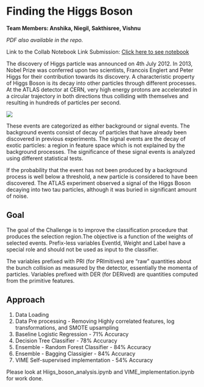 # Finding the Higgs Boson

**Team Members: Anshika, Niegil, Sakthisree, Vishnu**

*PDF also available in the repo.*

Link to the Collab Notebook Link Submission: [Click here to see notebook](https://colab.research.google.com/drive/185zbElJ5x3YqH8lHDW1axSAh_Xikd69F?usp=sharing)

The discovery of Higgs particle was announced on 4th July 2012. In 2013, Nobel
Prize was conferred upon two scientists, Francois Englert and Peter Higgs for their
contribution towards its discovery. A characteristic property of Higgs Boson is its
decay into other particles through different processes.
At the ATLAS detector at CERN, very high energy protons are accelerated in a
circular trajectory in both directions thus colliding with themselves and resulting in
hundreds of particles per second. 

![](https://media.giphy.com/media/obT4MfCI9FLuU/giphy.gif)

These events are categorized as either
background or signal events. The background events consist of decay of particles
that have already been discovered in previous experiments. The signal events are
the decay of exotic particles: a region in feature space which is not explained by the
background processes. The significance of these signal events is analyzed using
different statistical tests. 

If the probability that the event has not been produced by a
background process is well below a threshold, a new particle is considered to have
been discovered. The ATLAS experiment observed a signal of the Higgs Boson
decaying into two tau particles, although it was buried in significant amount of noise.

## Goal

The goal of the Challenge is to improve the classification procedure that produces the selection
region.The objective is a function of the weights of selected events.
Prefix-less variables EventId, Weight and Label have a special role and should not
be used as input to the classifier. 

The variables prefixed with PRI (for PRImitives) are
“raw” quantities about the bunch collision as measured by the detector, essentially
the momenta of particles. Variables prefixed with DER (for DERived) are quantities
computed from the primitive features.


## Approach
1. Data Loading
2. Data Pre processing - Removing Highly correlated features, log transformations, and SMOTE upsampling
3. Baseline Logistic Regression - 71% Accuracy
4. Decision Tree Classifier - 78% Accuracy
5. Ensemble - Random Forest Classifier - 84% Accuracy
6. Ensemble - Bagging Classigier - 84% Accuracy
7. VIME Self-supervised implementation - 54% Accuracy

Please look at Hiigs_boson_analysis.ipynb and VIME_implementation.ipynb for work done.
